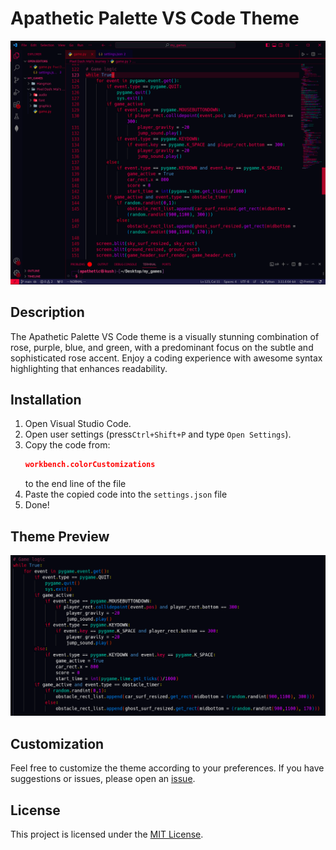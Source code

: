 # Apathetic Palette VS Code Theme

![Theme Preview](previews/theme-preview.png)

## Description

The Apathetic Palette VS Code theme is a visually stunning combination of rose, purple, blue, and green, with a predominant focus on the subtle and sophisticated rose accent. Enjoy a coding experience with awesome syntax highlighting that enhances readability.

## Installation

1. Open Visual Studio Code.
2. Open user settings (press`Ctrl+Shift+P` and type `Open Settings`).
3. Copy the code from:
   ```json
   workbench.colorCustomizations
   ```
   to the end line of the file
4. Paste the copied code into the `settings.json` file
5. Done!

## Theme Preview

![Code Sample](previews/code-sample.png)

## Customization

Feel free to customize the theme according to your preferences. If you have suggestions or issues, please open an [issue](https://github.com/ApatheticDamn/apathetic-theme/issues).

## License

This project is licensed under the [MIT License](LICENSE).
